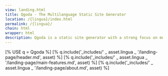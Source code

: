 ```yaml
---
view: landing.html
title: Qgoda - The Multilanguage Static Site Generator
location: /{lingua}/index.html
permalink: /{lingua}/
chain: html
wrapper: html
description: Qgoda is a static site generator with a strong focus on multi-linguism and flexibility, written in Perl but extensible with JavaScript, Python, Ruby, Java, and more.
---
```

<!--QGODA-NO-XGETTEXT-->
[% USE q = Qgoda %]
[% q.include('_includes/' _ asset.lingua _ '/landing-page/header.md', asset) %]
[% q.include('_includes/' _ asset.lingua _ '/landing-page/main-features.md', asset) %]
[% q.include('_includes/' _ asset.lingua _ '/landing-page/about.md', asset) %]
<!--/QGODA-NO-XGETTEXT-->
